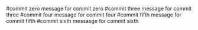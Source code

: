 #commit zero
message for commit zero
#commit three
message for commit three
#commit four
message for commit four
#commit fifth
message for commit fifth
#commit sixth
messasge for commit sixth
